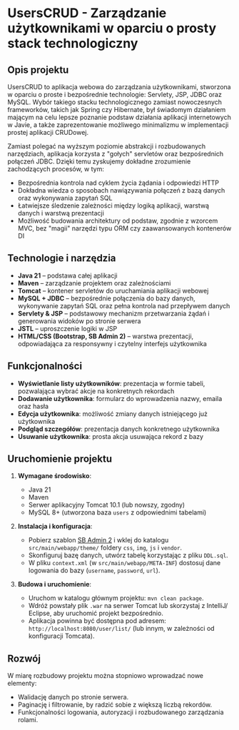 # UsersCRUD - Zarządzanie użytkownikami w oparciu o prosty stack technologiczny

## Opis projektu
UsersCRUD to aplikacja webowa do zarządzania użytkownikami, stworzona w oparciu o proste i bezpośrednie technologie: Servlety, JSP, JDBC oraz MySQL. Wybór takiego stacku technologicznego zamiast nowoczesnych frameworków, takich jak Spring czy Hibernate, był świadomym działaniem mającym na celu lepsze poznanie podstaw działania aplikacji internetowych w Javie, a także zaprezentowanie możliwego minimalizmu w implementacji prostej aplikacji CRUDowej. 

Zamiast polegać na wyższym poziomie abstrakcji i rozbudowanych narzędziach, aplikacja korzysta z "gołych" servletów oraz bezpośrednich połączeń JDBC. Dzięki temu zyskujemy dokładne zrozumienie zachodzących procesów, w tym:

- Bezpośrednia kontrola nad cyklem życia żądania i odpowiedzi HTTP
- Dokładna wiedza o sposobach nawiązywania połączeń z bazą danych oraz wykonywania zapytań SQL
- Łatwiejsze śledzenie zależności między logiką aplikacji, warstwą danych i warstwą prezentacji
- Możliwość budowania architektury od podstaw, zgodnie z wzorcem MVC, bez "magii" narzędzi typu ORM czy zaawansowanych kontenerów DI

## Technologie i narzędzia
- **Java 21** – podstawa całej aplikacji
- **Maven** – zarządzanie projektem oraz zależnościami
- **Tomcat** – kontener servletów do uruchamiania aplikacji webowej
- **MySQL + JDBC** – bezpośrednie połączenia do bazy danych, wykonywanie zapytań SQL oraz pełna kontrola nad przepływem danych
- **Servlety & JSP** – podstawowy mechanizm przetwarzania żądań i generowania widoków po stronie serwera
- **JSTL** – uproszczenie logiki w JSP
- **HTML/CSS (Bootstrap, SB Admin 2)** – warstwa prezentacji, odpowiadająca za responsywny i czytelny interfejs użytkownika

## Funkcjonalności
- **Wyświetlanie listy użytkowników**: prezentacja w formie tabeli, pozwalająca wybrać akcje na konkretnych rekordach
- **Dodawanie użytkownika**: formularz do wprowadzenia nazwy, emaila oraz hasła
- **Edycja użytkownika**: możliwość zmiany danych istniejącego już użytkownika
- **Podgląd szczegółów**: prezentacja danych konkretnego użytkownika
- **Usuwanie użytkownika**: prosta akcja usuwająca rekord z bazy

## Uruchomienie projektu
1. **Wymagane środowisko**:
    - Java 21
    - Maven
    - Serwer aplikacyjny Tomcat 10.1 (lub nowszy, zgodny)
    - MySQL 8+ (utworzona baza `users` z odpowiednimi tabelami)

2. **Instalacja i konfiguracja**:
    - Pobierz szablon [SB Admin 2](https://github.com/startbootstrap/startbootstrap-sb-admin-2) i wklej do katalogu `src/main/webapp/theme/` foldery `css`, `img`, `js` i `vendor`.
    - Skonfiguruj bazę danych, utwórz tabelę korzystając z pliku `DDL.sql`.
    - W pliku `context.xml` (w `src/main/webapp/META-INF`) dostosuj dane logowania do bazy (`username`, `password`, `url`).

3. **Budowa i uruchomienie**:
    - Uruchom w katalogu głównym projektu: `mvn clean package`.
    - Wdróż powstały plik `.war` na serwer Tomcat lub skorzystaj z IntelliJ/ Eclipse, aby uruchomić projekt bezpośrednio.
    - Aplikacja powinna być dostępna pod adresem: `http://localhost:8080/user/list/` (lub innym, w zależności od konfiguracji Tomcata).

## Rozwój
W miarę rozbudowy projektu można stopniowo wprowadzać nowe elementy:
- Walidację danych po stronie serwera.
- Paginację i filtrowanie, by radzić sobie z większą liczbą rekordów.
- Funkcjonalności logowania, autoryzacji i rozbudowanego zarządzania rolami.
